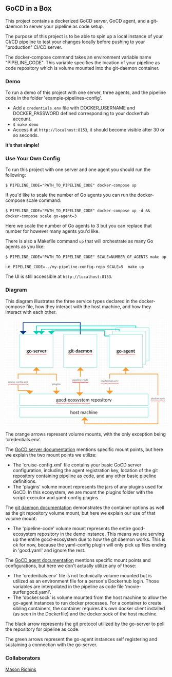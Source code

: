 ## GoCD in a Box

This project contains a dockerized GoCD server, GoCD agent, and a git-daemon to server your pipeline as code setup.

The purpose of this project is to be able to spin up a local instance of your CI/CD pipeline to test your changes locally before pushing to your "production" CI/CD server.

The docker-compose command takes an environment variable name "PIPELINE_CODE". This variable specifies the location of your pipeline as code repository which is volume mounted into the git-daemon container.

### Demo
To run a demo of this project with one server, three agents, and the pipeline code in the folder 'example-pipelines-config'.
- Add a `credentials.env` file with DOCKER_USERNAME and DOCKER_PASSWORD defined corresponding to your dockerhub account.
- `$ make demo`
- Access it at `http://localhost:8153`, it should become visible after 30 or so seconds.

**It's that simple!**

### Use Your Own Config
To run this project with one server and one agent you should run the following:

`$ PIPELINE_CODE="PATH_TO_PIPELINE_CODE" docker-compose up`

If you'd like to scale the number of Go agents you can run the docker-compose scale command:

`$ PIPELINE_CODE="PATH_TO_PIPELINE_CODE" docker-compose up -d && docker-compose scale go-agent=3`

Here we scale the number of Go agents to 3 but you can replace that number for however many agents you'd like.

There is also a Makefile command `up` that will orchestrate as many Go agents as you like:

`$ PIPELINE_CODE="PATH_TO_PIPELINE_CODE" SCALE=NUMBER_OF_AGENTS make up`

i.e. `PIPELINE_CODE=../my-pipeline-config-repo SCALE=5  make up`

The UI is still accessible at `http://localhost:8153`.

### Diagram
This diagram illustrates the three service types declared in the docker-compose file, how they interact with the host machine, and how they interact with each other.

![Alt text](/gocd-ecosystem.jpeg?raw=true "GoCD Ecosystem Diagram")

The orange arrows represent volume mounts, with the only exception being 'credentials.env'.

The [GoCD server documentation](https://github.com/gocd/docker-gocd-server) mentions specific mount points, but here we explain the two mount points we utilize:
- The 'cruise-config.xml' file contains your basic GoCD server configuration, including the agent registration key, location of the git repository containing pipeline as code, and any other basic pipeline definitions.
- The 'plugins' volume mount represents the jars of any plugins used for GoCD. In this ecosystem,  we are mount the plugins folder with the script-executor and yaml-config plugins.

The [git daemon documentation](https://github.com/bankiru/docker-git-daemon) demonstrates the container options as well as the git repository volume mount, but here we explain our use of that volume mount:
- The 'pipeline-code' volume mount represents the entire gocd-ecosystem repository in the demo instance. This means we are serving up the entire gocd-ecosystem due to how the git daemon works. This is ok for now, because the yaml-config plugin will only pick up files ending in 'gocd.yaml' and ignore the rest.

The [GoCD agent documentation](https://github.com/gocd/docker-gocd-agent-alpine-3.5) mentions specific mount points and configurations, but here we don't actually utilize any of those:
- The 'credentials.env' file is not technically volume mounted but is utilized as an environment file for a person's Dockerhub login. Those variables are interpolated in the pipeline as code file 'movie-surfer.gocd.yaml'.
- The 'docker.sock' is volume mounted from the host machine to allow the go-agent instances to run docker processes. For a container to create sibling containers, the container requires it's own docker client installed (as seen in the Dockerfile) and the docker.sock of the host machine.

The black arrow represents the git protocol utilized by the go-server to poll the repository for pipeline as code.

The green arrows represent the go-agent instances self registering and sustaining a connection with the go-server.

### Collaborators
[Mason Richins](https://github.com/mrichins)
